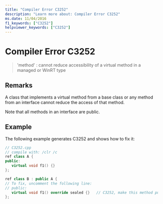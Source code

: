```yaml
---
title: "Compiler Error C3252"
description: "Learn more about: Compiler Error C3252"
ms.date: 11/04/2016
f1_keywords: ["C3252"]
helpviewer_keywords: ["C3252"]
---
```

# Compiler Error C3252

> 'method' : cannot reduce accessibility of a virtual method in a managed or WinRT type

## Remarks

A class that implements a virtual method from a base class or any method from an interface cannot reduce the access of that method.

Note that all methods in an interface are public.

## Example

The following example generates C3252 and shows how to fix it:

```cpp
// C3252.cpp
// compile with: /clr /c
ref class A {
public:
   virtual void f1() {}
};

ref class B : public A {
// To fix, uncomment the following line:
// public:
   virtual void f1() override sealed {}   // C3252, make this method public
};
```
